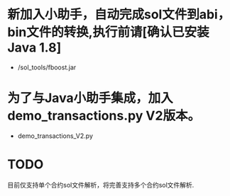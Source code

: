 # 新加入小助手，自动完成sol文件到abi，bin文件的转换,执行前请[确认已安装Java 1.8]
+ /sol_tools/fboost.jar

# 为了与Java小助手集成，加入demo_transactions.py V2版本。
+ demo_transactions_V2.py

# TODO
  目前仅支持单个合约sol文件解析，将完善支持多个合约sol文件解析.
